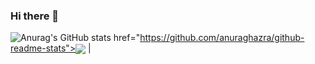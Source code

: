 ### Hi there 👋
![Anurag's GitHub stats](https://github-readme-stats.vercel.app/api?username=hobenaba&show_icons=true&theme=radical)
href="https://github.com/anuraghazra/github-readme-stats"><img align="center" src="https://github-readme-stats.vercel.app/api/top-langs/?username=hobenaba&layout=compact&theme=buefy&hide_border=true" /></a> |
<!--
**hobenaba/hobenaba** is a ✨ _special_ ✨ repository because its `README.md` (this file) appears on your GitHub profile.

Here are some ideas to get you started:

- 🔭 I’m currently working on ...
- 🌱 I’m currently learning ...
- 👯 I’m looking to collaborate on ...
- 🤔 I’m looking for help with ...
- 💬 Ask me about ...
- 📫 How to reach me: ...
- 😄 Pronouns: ...
- ⚡ Fun fact: ...
-->

